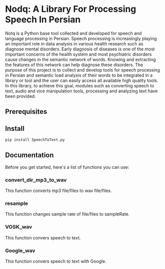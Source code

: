 # Nodq: A Library For Processing Speech In Persian
Notq is a Python base tool collected and developed for speech and language processing in Persian. Speech processing is increasingly playing an important role in data analysis in various health research such as diagnose mental disorders. Early diagnosis of diseases is one of the most important concerns of the health system and most psychiatric disorders cause changes in the semantic network of words. Knowing and extracting the features of this network can help diagnose these disorders. The purpose of this project is to collect and develop tools for speech processing in Persian and semantic load analysis of their words to be integrated in a library or tool and the user can easily access all available high quality tools. In this library, to achieve this goal, modules such as converting speech to text, audio and vice manipulation tools, processing and analyzing text have been provided.

## Prerequisites


## Install
```python
pip install SpeechToText.py
```

## Documentation
Before you get started, here's a list of functions you can use:
### convert_dir_mp3_to_wav
This function converts mp3 file/files to wav file/files.
### resample
This function changes sample rate of file/files to sampleRate.
### VOSK_wav
This function convers speech to text.
### Google_wav
This function convers speech to text with Google.
### 

